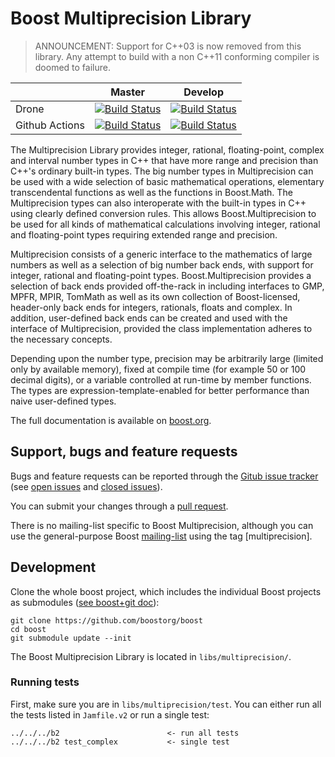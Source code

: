 Boost Multiprecision Library
============================

>ANNOUNCEMENT: Support for C++03 is now removed from this library.  Any attempt to build with a non C++11 conforming compiler is doomed to failure.

|                  |  Master  |   Develop   |
|------------------|----------|-------------|
| Drone            |  [![Build Status](https://drone.cpp.al/api/badges/boostorg/multiprecision/status.svg?ref=refs/heads/master)](https://drone.cpp.al/boostorg/multiprecision) | [![Build Status](https://drone.cpp.al/api/badges/boostorg/multiprecision/status.svg)](https://drone.cpp.al/boostorg/multiprecision) |
| Github Actions | [![Build Status](https://github.com/boostorg/multiprecision/workflows/multiprecision/badge.svg?branch=master)](https://github.com/boostorg/multiprecision/actions) | [![Build Status](https://github.com/boostorg/multiprecision/workflows/multiprecision/badge.svg?branch=develop)](https://github.com/boostorg/multiprecision/actions) |

 The Multiprecision Library provides integer, rational, floating-point, complex and interval number types in C++ that have more range and 
 precision than C++'s ordinary built-in types. The big number types in Multiprecision can be used with a wide selection of basic 
 mathematical operations, elementary transcendental functions as well as the functions in Boost.Math. The Multiprecision types can 
 also interoperate with the built-in types in C++ using clearly defined conversion rules. This allows Boost.Multiprecision to be 
 used for all kinds of mathematical calculations involving integer, rational and floating-point types requiring extended range and precision.

Multiprecision consists of a generic interface to the mathematics of large numbers as well as a selection of big number back ends, with 
support for integer, rational and floating-point types. Boost.Multiprecision provides a selection of back ends provided off-the-rack in 
including interfaces to GMP, MPFR, MPIR, TomMath as well as its own collection of Boost-licensed, header-only back ends for integers, 
rationals, floats and complex. In addition, user-defined back ends can be created and used with the interface of Multiprecision, provided the class implementation adheres to the necessary concepts.

Depending upon the number type, precision may be arbitrarily large (limited only by available memory), fixed at compile time 
(for example 50 or 100 decimal digits), or a variable controlled at run-time by member functions. The types are expression-template-enabled 
for better performance than naive user-defined types. 

The full documentation is available on [boost.org](http://www.boost.org/doc/libs/release/libs/multiprecision/index.html).

## Support, bugs and feature requests ##

Bugs and feature requests can be reported through the [Gitub issue tracker](https://github.com/boostorg/multiprecision/issues)
(see [open issues](https://github.com/boostorg/multiprecision/issues) and
[closed issues](https://github.com/boostorg/multiprecision/issues?utf8=%E2%9C%93&q=is%3Aissue+is%3Aclosed)).

You can submit your changes through a [pull request](https://github.com/boostorg/multiprecision/pulls).

There is no mailing-list specific to Boost Multiprecision, although you can use the general-purpose Boost [mailing-list](http://lists.boost.org/mailman/listinfo.cgi/boost-users) using the tag [multiprecision].


## Development ##

Clone the whole boost project, which includes the individual Boost projects as submodules ([see boost+git doc](https://github.com/boostorg/boost/wiki/Getting-Started)): 

    git clone https://github.com/boostorg/boost
    cd boost
    git submodule update --init

The Boost Multiprecision Library is located in `libs/multiprecision/`. 

### Running tests ###
First, make sure you are in `libs/multiprecision/test`. 
You can either run all the tests listed in `Jamfile.v2` or run a single test:

    ../../../b2                        <- run all tests
    ../../../b2 test_complex           <- single test

